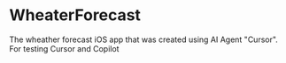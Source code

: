 # WheaterForecast
The wheather forecast iOS app that was created using AI Agent "Cursor". For testing Cursor and Copilot  
